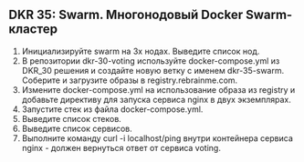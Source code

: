 ## DKR 35: Swarm. Многонодовый Docker Swarm-кластер


1. Инициализируйте swarm на 3х нодах. Выведите список нод.
2. В репозитории dkr-30-voting используйте docker-compose.yml из DKR_30 решения и создайте новую ветку с именем dkr-35-swarm. Соберите и загрузите образы в registry.rebrainme.com.
3. Измените docker-compose.yml на использование образа из registry и добавьте директиву для запуска сервиса nginx в двух экземплярах.
4. Запустите стек из файла docker-compose.yml.
5. Выведите список стеков.
6. Выведите список сервисов.
7. Выполните команду curl -i localhost/ping внутри контейнера сервиса nginx - должен вернуться ответ от сервиса voting.

```
